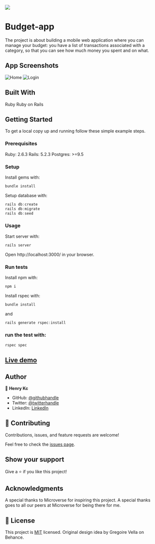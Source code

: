 ![](https://img.shields.io/badge/Microverse-blueviolet)
# Budget-app
The project is about building a mobile web application where you can manage your budget: you have a list of transactions associated with a category, so that you can see how much money you spent and on what.

## App Screenshots
![Home](https://user-images.githubusercontent.com/45668340/154793353-37a7724e-f97e-4414-9d7f-50fc47a31501.png)
![Login](https://user-images.githubusercontent.com/45668340/154793378-72ceebc0-656d-4b9b-8950-0aa625a4649e.png)



## Built With
Ruby 
Ruby on Rails

## Getting Started
To get a local copy up and running follow these simple example steps.

### Prerequisites
Ruby: 2.6.3 Rails: 5.2.3 Postgres: >=9.5

### Setup
Install gems with:
```javascript
bundle install
```
Setup database with:
```javascript
rails db:create
rails db:migrate
rails db:seed
```
### Usage
Start server with:
```javascript
rails server
```
Open http://localhost:3000/ in your browser.

### Run tests
Install npm with:
```javascript
npm i
```
Install rspec with:
```javascript
bundle install
```
and
```javascript
rails generate rspec:install
```

### run the test with:
```javascript
rspec spec
```

## [Live demo](https://github.com/HENRYKC24/rails_budget_app)
## Author

👤 **Henry Kc**

- GitHub: [@githubhandle](https://github.com/henrykc24)
- Twitter: [@twitterhandle](https://twitter.com/henrykc24)
- LinkedIn: [LinkedIn](https://linkedin.com/in/henry-kc)

## 🤝 Contributing
Contributions, issues, and feature requests are welcome!

Feel free to check the [issues page](https://github.com/HENRYKC24/rails_budget_app/issues).


## Show your support
Give a ⭐️ if you like this project!

## Acknowledgments
A special thanks to Microverse for inspiring this project.
A special thanks goes to all our peers at Microverse for being there for me.
## 📝 License

This project is [MIT](./MIT.md) licensed.
Original design idea by Gregoire Vella on Behance.
